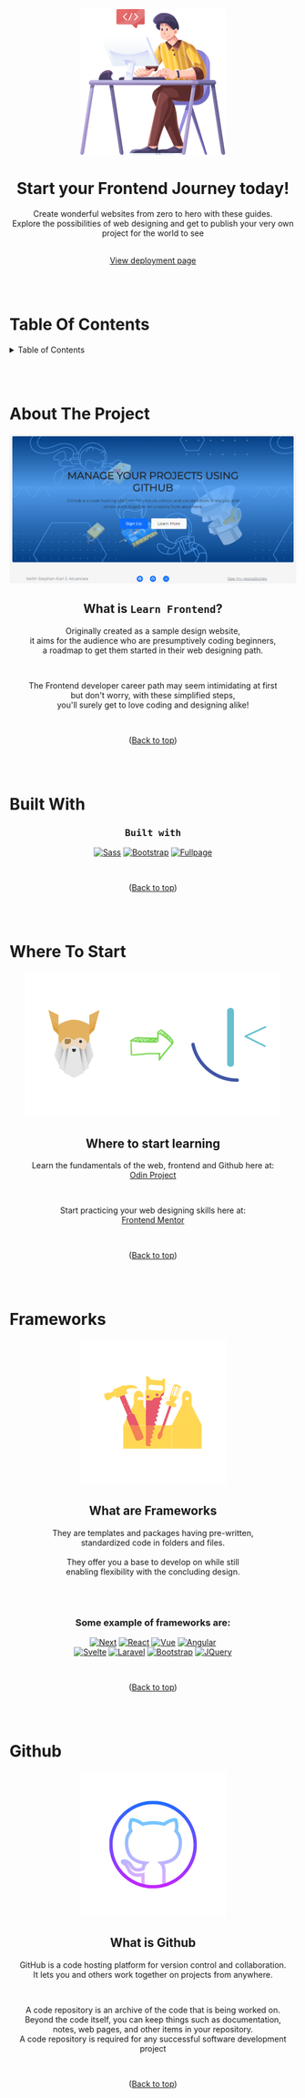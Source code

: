 <!-- HEADER -->

<br><br>
<div align="center">
  <a href="https://github.com/StephenAlcantara/learn-frontend">
    <img src="README-assets/logo.png">
   </a>
   
   <h1>Start your Frontend Journey today!</h1>
   <p>Create wonderful websites from zero to hero with these guides. <br>
   Explore the possibilities of web designing and get to publish your very own project for the world to see</p>
   
   <br>
   
   <a href="https://stephenalcantara.github.io/learn-frontend/">
    View deployment page
   </a>
</div>
   
   <br><br>

<!-- TABLE OF CONTENTS -->

# Table Of Contents

<details>
   <summary>Table of Contents</summary>
      <ol>
        <li>
          <a href="#about-the-project">About Learn Frontend</a>
          <ul>
            <li>
              <a href="#built-with">Built with</a>
            </li>
          </ul>
        </li>
        <li>
          <a href="#where-to-start">Where to start learning</a>
        </li>
        <li>
          <a href="#frameworks">Using frameworks</a>
        </li>
        <li>
          <a href="#github">Create your own Github repo</a>
        </li>
      </ol>
</details>

<br><br>

<!-- ABOUT LEARN FRONTEND -->

# About The Project

<div align="center"> 
  <img src="README-assets/screenshot.png">
  
  <h2 id="about">What is <code>Learn Frontend</code>?</h2>
  <p>Originally created as a sample design website, <br>
  it aims for the audience who are presumptively coding beginners, <br>
  a roadmap to get them started in their web designing path.</p>
  <br>
  <p>The Frontend developer career path may seem intimidating at first <br>
  but don't worry, with these simplified steps, <br>
  you'll surely get to love coding and designing alike!</p>
  
  <br><p>(<a href="#table-of-contents">Back to top</a>)</p>
  
  <br><br>
</div>

<!-- BUILT WITH -->

# Built With

<div align="center"> 
  <h3>
    <kbd>Built with</kbd>
  </h3>
  
  [![Sass][Sass]][Sass-url]
  [![Bootstrap][Bootstrap.com]][Bootstrap-url]
  [![Fullpage][Fullpage]][Fullpage-url]
  
  <br><p>(<a href="#table-of-contents">Back to top</a>)</p>
  
  <br><br>
</div>

<!-- WHERE TO START LEARNING -->

# Where To Start

<div align="center"> 
  
  <img src="README-assets/start-learning.png">

  <h2>Where to start learning</h2>
    <p>Learn the fundamentals of the web, frontend and Github here at:<br>
      <a href="https://www.theodinproject.com/">Odin Project</a>
    </p>
    <br>
    <p>Start practicing your web designing skills here at:<br>
     <a href="https://www.frontendmentor.io/">Frontend Mentor</a>
   </p>
   
   <br><p>(<a href="#table-of-contents">Back to top</a>)</p>
   
   <br><br>
</div>

<!-- USING FRAMEWORKS -->

# Frameworks

<div align="center">
  
  <img src="README-assets/frameworks.png">

  <h2>What are Frameworks</h2>
  <p>They are templates and packages having pre-written, <br>
  standardized code in folders and files. <br><br>
  They offer you a base to develop on while still <br>
  enabling flexibility with the concluding design.</p>
  
  <br><br>
  
  <h3>Some example of frameworks are:</h3>
  
  [![Next][Next.js]][Next-url]
  [![React][React.js]][React-url]
  [![Vue][Vue.js]][Vue-url]
  [![Angular][Angular.io]][Angular-url] 
  <br>
  [![Svelte][Svelte.dev]][Svelte-url]
  [![Laravel][Laravel.com]][Laravel-url]
  [![Bootstrap][Bootstrap.com]][Bootstrap-url]
  [![JQuery][JQuery.com]][JQuery-url]
  
  <br><p>(<a href="#table-of-contents">Back to top</a>)</p>
  
  <br><br>
</div>

<!-- GITHUB -->

# Github

<div align="center"> 
  
  <img src="README-assets/github.png">

  <h2>What is Github</h2>

  <p>GitHub is a code hosting platform for version control and collaboration. <br>
  It lets you and others work together on projects from anywhere.</p>
  
  <br>
  
  <p>A code repository is an archive of the code that is being worked on. <br>
  Beyond the code itself, you can keep things such as documentation, <br>
  notes, web pages, and other items in your repository. <br>
  A code repository is required for any successful software development project</p>
  
  <br><p>(<a href="#table-of-contents">Back to top</a>)</p>
</div>


[Sass]: https://img.shields.io/badge/Sass-FF69B4?style=for-the-badge&logo=sass&logoColor=white
[Sass-url]: https://sass-lang.com/

[Bootstrap.com]: https://img.shields.io/badge/Bootstrap-563D7C?style=for-the-badge&logo=bootstrap&logoColor=white
[Bootstrap-url]: https://getbootstrap.com

[Fullpage]: https://img.shields.io/badge/Fullpage.js-ffff00?style=for-the-badge&logo=javascript&logoColor=white
[Fullpage-url]: https://alvarotrigo.com/fullPage/

[Next.js]: https://img.shields.io/badge/next.js-000000?style=for-the-badge&logo=nextdotjs&logoColor=white
[Next-url]: https://nextjs.org/

[React.js]: https://img.shields.io/badge/React-20232A?style=for-the-badge&logo=react&logoColor=61DAFB
[React-url]: https://reactjs.org/

[Vue.js]: https://img.shields.io/badge/Vue.js-35495E?style=for-the-badge&logo=vuedotjs&logoColor=4FC08D
[Vue-url]: https://vuejs.org/

[Angular.io]: https://img.shields.io/badge/Angular-DD0031?style=for-the-badge&logo=angular&logoColor=white
[Angular-url]: https://angular.io/

[Svelte.dev]: https://img.shields.io/badge/Svelte-4A4A55?style=for-the-badge&logo=svelte&logoColor=FF3E00
[Svelte-url]: https://svelte.dev/

[Laravel.com]: https://img.shields.io/badge/Laravel-FF2D20?style=for-the-badge&logo=laravel&logoColor=white
[Laravel-url]: https://laravel.com

[JQuery.com]: https://img.shields.io/badge/jQuery-0769AD?style=for-the-badge&logo=jquery&logoColor=white
[JQuery-url]: https://jquery.com
